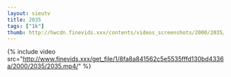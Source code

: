 ```yaml
--- 
layout: sieutv
title: 2035
tags: ["1k"]
thumb: http://hwcdn.finevids.xxx/contents/videos_screenshots/2000/2035/preview.mp4.jpg
---
```

{% include video src="http://www.finevids.xxx/get_file/1/8fa8a841562c5e5535fffd130bd4336a/2000/2035/2035.mp4/" %} 
